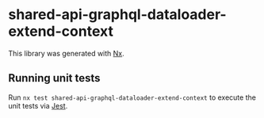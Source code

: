# shared-api-graphql-dataloader-extend-context

This library was generated with [Nx](https://nx.dev).

## Running unit tests

Run `nx test shared-api-graphql-dataloader-extend-context` to execute the unit tests via [Jest](https://jestjs.io).
